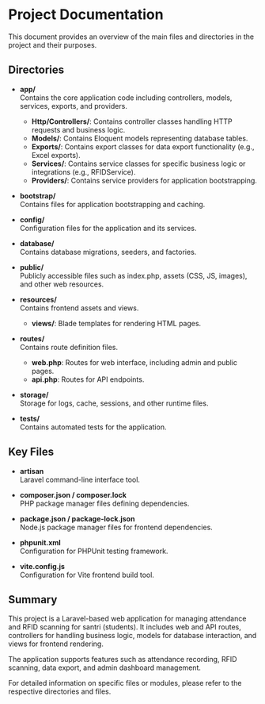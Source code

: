 # Project Documentation

This document provides an overview of the main files and directories in the project and their purposes.

## Directories

- **app/**  
  Contains the core application code including controllers, models, services, exports, and providers.  
  - **Http/Controllers/**: Contains controller classes handling HTTP requests and business logic.  
  - **Models/**: Contains Eloquent models representing database tables.  
  - **Exports/**: Contains export classes for data export functionality (e.g., Excel exports).  
  - **Services/**: Contains service classes for specific business logic or integrations (e.g., RFIDService).  
  - **Providers/**: Contains service providers for application bootstrapping.

- **bootstrap/**  
  Contains files for application bootstrapping and caching.

- **config/**  
  Configuration files for the application and its services.

- **database/**  
  Contains database migrations, seeders, and factories.

- **public/**  
  Publicly accessible files such as index.php, assets (CSS, JS, images), and other web resources.

- **resources/**  
  Contains frontend assets and views.  
  - **views/**: Blade templates for rendering HTML pages.

- **routes/**  
  Contains route definition files.  
  - **web.php**: Routes for web interface, including admin and public pages.  
  - **api.php**: Routes for API endpoints.

- **storage/**  
  Storage for logs, cache, sessions, and other runtime files.

- **tests/**  
  Contains automated tests for the application.

## Key Files

- **artisan**  
  Laravel command-line interface tool.

- **composer.json / composer.lock**  
  PHP package manager files defining dependencies.

- **package.json / package-lock.json**  
  Node.js package manager files for frontend dependencies.

- **phpunit.xml**  
  Configuration for PHPUnit testing framework.

- **vite.config.js**  
  Configuration for Vite frontend build tool.

## Summary

This project is a Laravel-based web application for managing attendance and RFID scanning for santri (students). It includes web and API routes, controllers for handling business logic, models for database interaction, and views for frontend rendering.

The application supports features such as attendance recording, RFID scanning, data export, and admin dashboard management.

For detailed information on specific files or modules, please refer to the respective directories and files.
